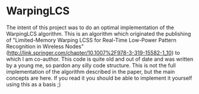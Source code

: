 WarpingLCS
==========

The intent of this project was to do an optimal implementation of the WarpingLCS algorithm. This is an algorithm which originated the publishing of "Limited-Memory Warping LCSS for Real-Time Low-Power Pattern Recognition in Wireless Nodes" (http://link.springer.com/chapter/10.1007%2F978-3-319-15582-1_10) to which I am co-author. This code is quite old and out of date and was written by a young me, so pardon any silly code structure. This is not the full implementation of the algorithm described in the paper, but the main concepts are here. If you read it you should be able to implement it yourself using this as a basis ;)
